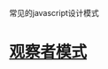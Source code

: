 常见的javascript设计模式
# [观察者模式](https://github.com/frontend-wsc/design-pattern/blob/master/pubsub.js "观察者模式又叫发布点阅模式")
